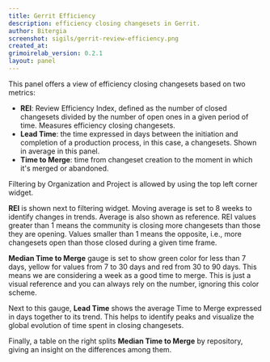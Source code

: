 ```yaml
---
title: Gerrit Efficiency
description: efficiency closing changesets in Gerrit.
author: Bitergia
screenshot: sigils/gerrit-review-efficiency.png
created_at: 
grimoirelab_version: 0.2.1
layout: panel
---
```


This panel offers a view of efficiency closing changesets based on two metrics:
* **REI**: Review Efficiency Index, defined as the number of closed changesets divided
  by the number of open ones in a given period of time. Measures efficiency closing changesets.
* **Lead Time**: the time expressed in days between the initiation and completion of a production
  process, in this case, a changesets. Shown in average in this panel.
* **Time to Merge**: time from changeset creation to the moment in which it's merged or abandoned.

Filtering by Organization and Project is allowed by using the top left corner
widget.

**REI** is shown next to filtering widget. Moving average is set to 8 weeks
to identify changes in trends. Average is also shown as reference. REI values
greater than 1 means the community is closing more changesets than those they are
opening. Values smaller than 1 means the opposite, i.e., more changesets open than
those closed during a given time frame.

**Median Time to Merge** gauge is set to show green color for less than 7 days, yellow
for values from 7 to 30 days and red from 30 to 90 days. This means we are
considering a week as a good time to merge. This is just a visual reference and
you can always rely on the number, ignoring this color scheme.

Next to this gauge, **Lead Time** shows the average Time to Merge expressed in days together to its
trend. This helps to identify peaks and visualize the global evolution of time
spent in closing changesets.

Finally, a table on the right splits **Median Time to Merge** by repository,
giving an insight on the differences among them.

